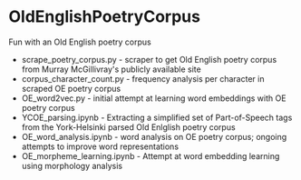 # OldEnglishPoetryCorpus
Fun with an Old English poetry corpus

* scrape_poetry_corpus.py - scraper to get Old English poetry corpus from Murray McGillivray's publicly available site
* corpus_character_count.py - frequency analysis per character in scraped OE poetry corpus
* OE_word2vec.py - initial attempt at learning word embeddings with OE poetry corpus
* YCOE_parsing.ipynb - Extracting a simplified set of Part-of-Speech tags from the York-Helsinki parsed Old Enlglish poetry corpus
* OE_word_analysis.ipynb -  word analysis on OE poetry corpus; ongoing attempts to improve word representations
* OE_morpheme_learning.ipynb - Attempt at word embedding learning using morphology analysis
